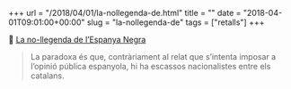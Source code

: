 +++
url = "/2018/04/01/la-nollegenda-de.html"
title = ""
date = "2018-04-01T09:01:00+00:00"
slug = "la-nollegenda-de"
tags = ["retalls"]
+++

📎 [La no-llegenda de l’Espanya Negra](https://blocs.mesvilaweb.cat/xavierdiez/?p=270237)

> La paradoxa és que, contràriament al relat que s’intenta imposar a l’opinió pública espanyola, hi ha escassos nacionalistes entre els catalans.
